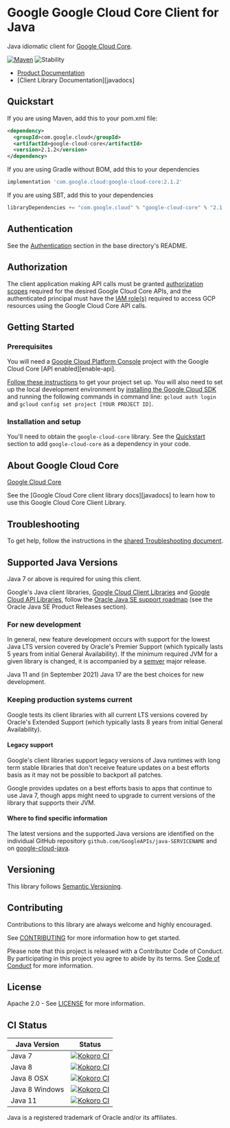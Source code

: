 # Google Google Cloud Core Client for Java

Java idiomatic client for [Google Cloud Core][product-docs].

[![Maven][maven-version-image]][maven-version-link]
![Stability][stability-image]

- [Product Documentation][product-docs]
- [Client Library Documentation][javadocs]


## Quickstart


If you are using Maven, add this to your pom.xml file:


```xml
<dependency>
  <groupId>com.google.cloud</groupId>
  <artifactId>google-cloud-core</artifactId>
  <version>2.1.2</version>
</dependency>
```

If you are using Gradle without BOM, add this to your dependencies

```Groovy
implementation 'com.google.cloud:google-cloud-core:2.1.2'
```

If you are using SBT, add this to your dependencies

```Scala
libraryDependencies += "com.google.cloud" % "google-cloud-core" % "2.1.2"
```

## Authentication

See the [Authentication][authentication] section in the base directory's README.

## Authorization

The client application making API calls must be granted [authorization scopes][auth-scopes] required for the desired Google Cloud Core APIs, and the authenticated principal must have the [IAM role(s)][predefined-iam-roles] required to access GCP resources using the Google Cloud Core API calls.

## Getting Started

### Prerequisites

You will need a [Google Cloud Platform Console][developer-console] project with the Google Cloud Core [API enabled][enable-api].

[Follow these instructions][create-project] to get your project set up. You will also need to set up the local development environment by
[installing the Google Cloud SDK][cloud-sdk] and running the following commands in command line:
`gcloud auth login` and `gcloud config set project [YOUR PROJECT ID]`.

### Installation and setup

You'll need to obtain the `google-cloud-core` library.  See the [Quickstart](#quickstart) section
to add `google-cloud-core` as a dependency in your code.

## About Google Cloud Core


[Google Cloud Core][product-docs] 

See the [Google Cloud Core client library docs][javadocs] to learn how to
use this Google Cloud Core Client Library.






## Troubleshooting

To get help, follow the instructions in the [shared Troubleshooting document][troubleshooting].

## Supported Java Versions

Java 7 or above is required for using this client.

Google's Java client libraries,
[Google Cloud Client Libraries][cloudlibs]
and
[Google Cloud API Libraries][apilibs],
follow the
[Oracle Java SE support roadmap][oracle]
(see the Oracle Java SE Product Releases section).

### For new development

In general, new feature development occurs with support for the lowest Java
LTS version covered by  Oracle's Premier Support (which typically lasts 5 years
from initial General Availability). If the minimum required JVM for a given
library is changed, it is accompanied by a [semver][semver] major release.

Java 11 and (in September 2021) Java 17 are the best choices for new
development.

### Keeping production systems current

Google tests its client libraries with all current LTS versions covered by
Oracle's Extended Support (which typically lasts 8 years from initial
General Availability).

#### Legacy support

Google's client libraries support legacy versions of Java runtimes with long
term stable libraries that don't receive feature updates on a best efforts basis
as it may not be possible to backport all patches.

Google provides updates on a best efforts basis to apps that continue to use
Java 7, though apps might need to upgrade to current versions of the library
that supports their JVM.

#### Where to find specific information

The latest versions and the supported Java versions are identified on
the individual GitHub repository `github.com/GoogleAPIs/java-SERVICENAME`
and on [google-cloud-java][g-c-j].

## Versioning


This library follows [Semantic Versioning](http://semver.org/).



## Contributing


Contributions to this library are always welcome and highly encouraged.

See [CONTRIBUTING][contributing] for more information how to get started.

Please note that this project is released with a Contributor Code of Conduct. By participating in
this project you agree to abide by its terms. See [Code of Conduct][code-of-conduct] for more
information.


## License

Apache 2.0 - See [LICENSE][license] for more information.

## CI Status

Java Version | Status
------------ | ------
Java 7 | [![Kokoro CI][kokoro-badge-image-1]][kokoro-badge-link-1]
Java 8 | [![Kokoro CI][kokoro-badge-image-2]][kokoro-badge-link-2]
Java 8 OSX | [![Kokoro CI][kokoro-badge-image-3]][kokoro-badge-link-3]
Java 8 Windows | [![Kokoro CI][kokoro-badge-image-4]][kokoro-badge-link-4]
Java 11 | [![Kokoro CI][kokoro-badge-image-5]][kokoro-badge-link-5]

Java is a registered trademark of Oracle and/or its affiliates.

[product-docs]: 
[javadocs]: 
[kokoro-badge-image-1]: http://storage.googleapis.com/cloud-devrel-public/java/badges/java-core/java7.svg
[kokoro-badge-link-1]: http://storage.googleapis.com/cloud-devrel-public/java/badges/java-core/java7.html
[kokoro-badge-image-2]: http://storage.googleapis.com/cloud-devrel-public/java/badges/java-core/java8.svg
[kokoro-badge-link-2]: http://storage.googleapis.com/cloud-devrel-public/java/badges/java-core/java8.html
[kokoro-badge-image-3]: http://storage.googleapis.com/cloud-devrel-public/java/badges/java-core/java8-osx.svg
[kokoro-badge-link-3]: http://storage.googleapis.com/cloud-devrel-public/java/badges/java-core/java8-osx.html
[kokoro-badge-image-4]: http://storage.googleapis.com/cloud-devrel-public/java/badges/java-core/java8-win.svg
[kokoro-badge-link-4]: http://storage.googleapis.com/cloud-devrel-public/java/badges/java-core/java8-win.html
[kokoro-badge-image-5]: http://storage.googleapis.com/cloud-devrel-public/java/badges/java-core/java11.svg
[kokoro-badge-link-5]: http://storage.googleapis.com/cloud-devrel-public/java/badges/java-core/java11.html
[stability-image]: https://img.shields.io/badge/stability-ga-green
[maven-version-image]: https://img.shields.io/maven-central/v/com.google.cloud/google-cloud-core.svg
[maven-version-link]: https://search.maven.org/search?q=g:com.google.cloud%20AND%20a:google-cloud-core&core=gav
[authentication]: https://github.com/googleapis/google-cloud-java#authentication
[auth-scopes]: https://developers.google.com/identity/protocols/oauth2/scopes
[predefined-iam-roles]: https://cloud.google.com/iam/docs/understanding-roles#predefined_roles
[iam-policy]: https://cloud.google.com/iam/docs/overview#cloud-iam-policy
[developer-console]: https://console.developers.google.com/
[create-project]: https://cloud.google.com/resource-manager/docs/creating-managing-projects
[cloud-sdk]: https://cloud.google.com/sdk/
[troubleshooting]: https://github.com/googleapis/google-cloud-common/blob/master/troubleshooting/readme.md#troubleshooting
[contributing]: https://github.com/googleapis/java-core/blob/master/CONTRIBUTING.md
[code-of-conduct]: https://github.com/googleapis/java-core/blob/master/CODE_OF_CONDUCT.md#contributor-code-of-conduct
[license]: https://github.com/googleapis/java-core/blob/master/LICENSE


[libraries-bom]: https://github.com/GoogleCloudPlatform/cloud-opensource-java/wiki/The-Google-Cloud-Platform-Libraries-BOM
[shell_img]: https://gstatic.com/cloudssh/images/open-btn.png

[semver]: https://semver.org/
[cloudlibs]: https://cloud.google.com/apis/docs/client-libraries-explained
[apilibs]: https://cloud.google.com/apis/docs/client-libraries-explained#google_api_client_libraries
[oracle]: https://www.oracle.com/java/technologies/java-se-support-roadmap.html
[g-c-j]: http://github.com/googleapis/google-cloud-java
